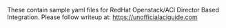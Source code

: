These contain sample yaml files for RedHat Openstack/ACI Director Based Integration.
Please follow writeup at: https://unofficialaciguide.com
